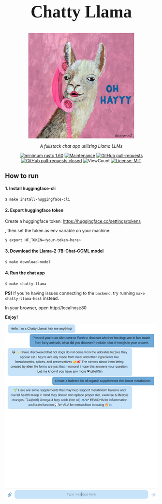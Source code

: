 <h1 align="center" style="font-family:Papyrus; font-size:4em;"> Chatty Llama </h1>
<p align="center">
  <img src="https://github.com/Sollimann/chatty-llama/blob/main/docs/images/chatty-llama.jpg" width="350" ">
</p>

<p align="center">
    <em>A fullstack chat app utilizing Llama LLMs</em>
</p>

<p align="center">
    <a href="https://rust-lang.github.io/rfcs/2495-min-rust-version.html"><img src="https://img.shields.io/badge/rustc-1.60+-blue.svg" alt="minimum rustc 1.60"></a>
    <a href="https://GitHub.com/Sollimann/chatty-llama/graphs/commit-activity"><img src="https://img.shields.io/badge/Maintained%3F-yes-green.svg" alt="Maintenance"></a>
    <a href="https://GitHub.com/Sollimann/chatty-llama/pulls"><img src="https://img.shields.io/github/issues-pr/Sollimann/chatty-llama.svg" alt="GitHub pull-requests"></a>
    <a href="https://GitHub.com/Sollimann/chatty-llama/pulls"><img src="https://img.shields.io/github/issues-pr-closed/Sollimann/chatty-llama.svg" alt="GitHub pull-requests closed"></a>
    <img src="https://views.whatilearened.today/views/github/Sollimann/chatty-llama.svg" alt="ViewCount">
    <a href="https://opensource.org/licenses/MIT"><img src="https://img.shields.io/badge/License-MIT-yellow.svg" alt="License: MIT"></a>
</p>

## How to run

#### 1. Install huggingface-cli

```sh
$ make install-huggingface-cli
```

#### 2. Export huggingface token

Create a huggingface token: https://huggingface.co/settings/tokens

, then set the token as env variable on your machine:

```sh
$ export HF_TOKEN=<your-token-here>
```

#### 3. Download the [Llama-2-7B-Chat-GGML](https://huggingface.co/TheBloke/Llama-2-7B-Chat-GGML) model

```sh
$ make download-model
```

#### 4. Run the chat app

```sh
$ make chatty-llama
```

**PS!** If you're having issues connecting to the `backend`, try running `make chatty-llama-host` instead.

In your browser, open http://localhost:80

**Enjoy!**

<p align="center">
  <img src="https://github.com/Sollimann/chatty-llama/blob/main/docs/images/chat.png" width="550" ">
</p>
